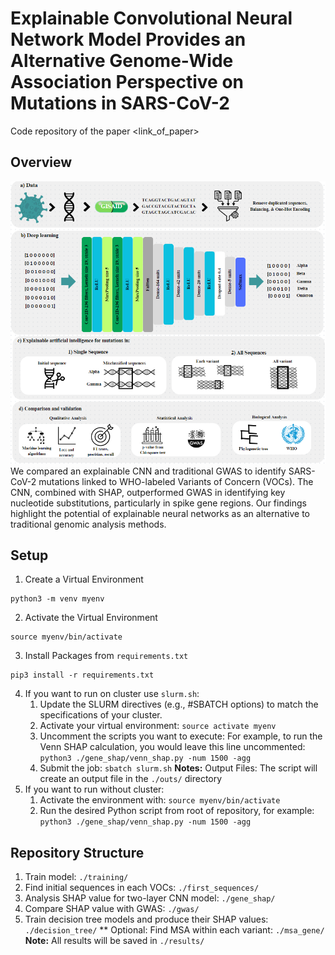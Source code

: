 # Explainable Convolutional Neural Network Model Provides an Alternative Genome-Wide Association Perspective on Mutations in SARS-CoV-2  

Code repository of the paper <link_of_paper>

## Overview
![Summary of or model](/results/model.png)
We compared an explainable CNN and traditional GWAS to identify SARS-CoV-2 mutations linked to WHO-labeled Variants of Concern (VOCs). The CNN, combined with SHAP, outperformed GWAS in identifying key nucleotide substitutions, particularly in spike gene regions. Our findings highlight the potential of explainable neural networks as an alternative to traditional genomic analysis methods.


## Setup
1. Create a Virtual Environment
```
python3 -m venv myenv
```
2. Activate the Virtual Environment
```
source myenv/bin/activate
```
3. Install Packages from `requirements.txt`
```
pip3 install -r requirements.txt
```
4. If you want to run on cluster use `slurm.sh`:
    1. Update the SLURM directives (e.g., #SBATCH options) to match the specifications of your cluster. 
    2. Activate your virtual environment: ```source activate myenv```
    3. Uncomment the scripts you want to execute: For example, to run the Venn SHAP calculation, you would leave this line uncommented: ```python3 ./gene_shap/venn_shap.py -num 1500 -agg```
    4. Submit the job: ```sbatch slurm.sh```
    **Notes:** Output Files: The script will create an output file in the `./outs/` directory
5. If you want to run without cluster:
    1. Activate the environment with: ```source myenv/bin/activate```
    2. Run the desired Python script from root of repository, for example: ```python3 ./gene_shap/venn_shap.py -num 1500 -agg```

## Repository Structure
1. Train model: `./training/`
2. Find initial sequences in each VOCs: `./first_sequences/`
3. Analysis SHAP value for two-layer CNN model: `./gene_shap/`
4. Compare SHAP value with GWAS: `./gwas/`
5. Train decision tree models and produce their SHAP values: `./decision_tree/`
** Optional: Find MSA within each variant: `./msa_gene/`
**Note:** All results will be saved in `./results/`